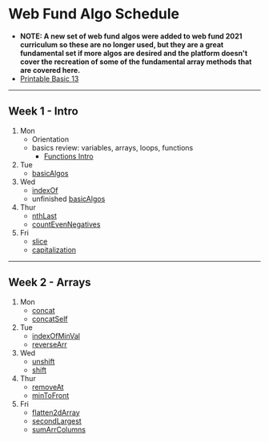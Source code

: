 # Web Fund Algo Schedule

- **NOTE: A new set of web fund algos were added to web fund 2021 curriculum so these are no longer used, but they are a great fundamental set if more algos are desired and the platform doesn't cover the recreation of some of the fundamental array methods that are covered here.**
- [Printable Basic 13](https://docs.google.com/document/d/1Vw-8ZzZy_kfkcK-6MUkXJNfNQ7qX9_nkxnIBNoVNdbM/edit#heading=h.wr6t3eu5n64f)

---

## Week 1 - Intro

1. Mon
   - Orientation
   - basics review: variables, arrays, loops, functions
     - [Functions Intro](../src/intro/basicAlgos/intro.md)
2. Tue
   - [basicAlgos](../src/intro/basicAlgos/index.js)
3. Wed
   - [indexOf](../src/recreated_methods/Array/indexOf/index.js)
   - unfinished [basicAlgos](../src/intro/basicAlgos/index.js)
4. Thur
   - [nthLast](../src/arrays/nthLast/index.js)
   - [countEvenNegatives](../src/arrays/countEvenNegatives/index.js)
5. Fri
   - [slice](../src/recreated_methods/Array/slice/index.js)
   - [capitalization](../src/strings/capitalization/index.js)

---

## Week 2 - Arrays

1. Mon
   - [concat](../src/recreated_methods/Array/concat/index.js)
   - [concatSelf](../src/arrays/concatSelf/index.js)
2. Tue
   - [indexOfMinVal](../src/arrays/indexOfMinVal/index.js)
   - [reverseArr](../src/arrays/reverseArr/index.js)
3. Wed
   - [unshift](../src/recreated_methods/Array/unshift/index.js)
   - [shift](../src/recreated_methods/Array/shift/index.js)
4. Thur
   - [removeAt](../src/arrays/removeAt/index.js)
   - [minToFront](../src/arrays/minToFront/index.js)
5. Fri
   - [flatten2dArray](../src/arrays/flatten2dArray/index.js)
   - [secondLargest](../src/arrays/secondLargest/index.js)
   - [sumArrColumns](../src/arrays/sumArrColumns/index.js)
